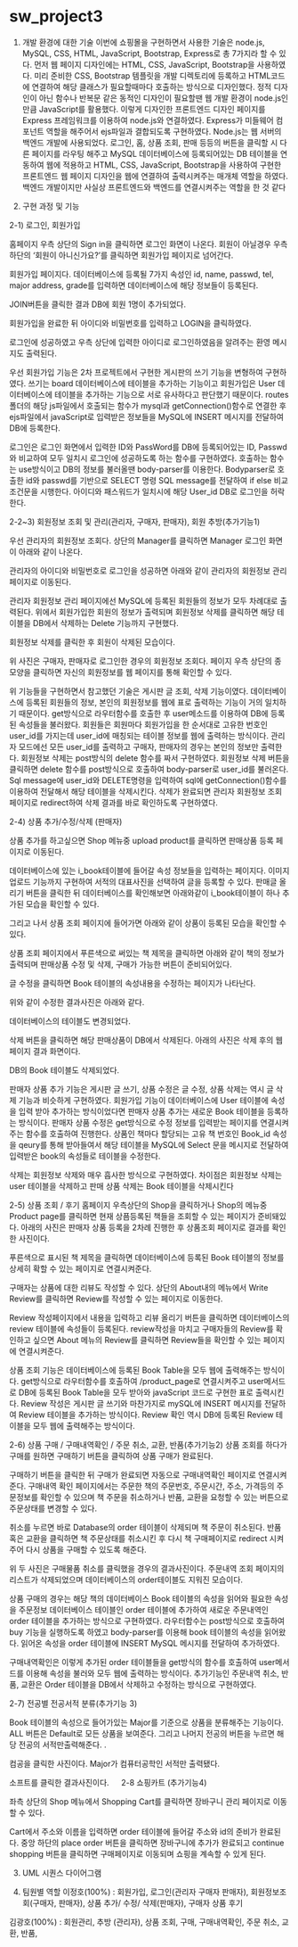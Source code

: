# sw_project3
1. 개발 환경에 대한 기술
이번에 쇼핑몰을 구현하면서 사용한 기술은 node.js, MySQL, CSS, HTML, JavaScript, Bootstrap, Express로 총 7가지라 할 수 있다. 
먼저 웹 페이지 디자인에는 HTML, CSS, JavaScript, Bootstrap을 사용하였다. 미리 준비한 CSS, Bootstrap 템플릿을 개발 디렉토리에 등록하고 HTML코드에 연결하여 해당 클래스가 필요할때마다 호출하는 방식으로 디자인했다. 정적 디자인이 아닌 함수나 반복문 같은 동적인 디자인이 필요할땐 웹 개발 환경이 node.js인 만큼 JavaScript를 활용했다. 
이렇게 디자인한 프론트엔드 디자인 페이지를 Express 프레임워크를 이용하여 node.js와 연결하였다. Express가 미들웨어 컴포넌트 역할을 해주어서 ejs파일과 결합되도록 구현하였다. 
Node.js는 웹 서버의 백엔드 개발에 사용되었다. 로그인, 홈, 상품 조회, 판매 등등의 버튼을 클릭할 시 다른 페이지를 라우팅 해주고 MySQL 데이터베이스에 등록되어있는 DB 테이블을 연동하여 웹에 적용하고 HTML, CSS, JavaScript, Bootstrap을 사용하여 구현한 프론트엔드 웹 페이지 디자인을 웹에 연결하여 출력시켜주는 매개체 역할을 하였다. 백엔드 개발이지만 사실상 프론트엔드와 백엔드를 연결시켜주는 역할을 한 것 같다

2. 구현 과정 및 기능

2-1) 로그인, 회원가입

 
홈페이지 우측 상단의 Sign in을 클릭하면 로그인 화면이 나온다. 회원이 아닐경우 우측하단의 ‘회원이 아니신가요?’를 클릭하면 회원가입 페이지로 넘어간다.


 
회원가입 페이지다. 데이터베이스에 등록될 7가지 속성인 id, name, passwd, tel, major address,
grade를 입력하면 데이터베이스에 해당 정보들이 등록된다. 
 
JOIN버튼을 클릭한 결과 DB에 회원 1명이 추가되었다.
 
회원가입을 완료한 뒤 아이디와 비밀번호를 입력하고 LOGIN을 클릭하였다.
 
로그인에 성공하였고 우측 상단에 입력한 아이디로 로그인하였음을 알려주는 환영 메시지도 출력된다.

우선 회원가입 기능은 2차 프로젝트에서 구현한 게시판의 쓰기 기능을 변형하여 구현하였다. 쓰기는 board 데이터베이스에 테이블을 추가하는 기능이고 회원가입은 User 데이터베이스에 테이블을 추가하는 기능으로 서로 유사하다고 판단했기 때문이다. routes폴더의 해당 js파일에서 호출되는 함수가 mysql과 getConnection()함수로 연결한 후 ejs파일에서 javaScript로 입력받은 정보들을 MySQL에 INSERT 메시지를 전달하여 DB에 등록한다.

로그인은 로그인 화면에서 입력한 ID와 PassWord를 DB에 등록되어있는 ID, Passwd와 비교하여 모두 일치시 로그인에 성공하도록 하는 함수를 구현하였다. 호출하는 함수는 use방식이고 DB의 정보를 불러올땐 body-parser를 이용한다. Bodyparser로 호출한 id와 passwd를 기반으로 SELECT 명령 SQL message를 전달하여 if else 비교 조건문을 시행한다. 아이디와 패스워드가 일치시에 해당 User_id DB로 로그인을 허락한다.

2-2~3) 회원정보 조회 및 관리(관리자, 구매자, 판매자), 회원 추방(추가기능1)
 
우선 관리자의 회원정보 조회다. 상단의 Manager를 클릭하면 Manager 로그인 화면이 아래와 같이 나온다.
 
관리자의 아이디와 비밀번호로 로그인을 성공하면 아래와 같이 관리자의 회원정보 관리 페이지로 이동된다. 






 
관리자 회원정보 관리 페이지에선 MySQL에 등록된 회원들의 정보가 모두 차례대로 출력된다. 위에서 회원가입한 회원의 정보가 출력되며 회원정보 삭제를 클릭하면 해당 테이블을 DB에서 삭제하는 Delete 기능까지 구현했다.
 
 
회원정보 삭제를 클릭한 후 회원이 삭제된 모습이다.

 
위 사진은 구매자, 판매자로 로그인한 경우의 회원정보 조회다. 페이지 우측 상단의 종 모양을 클릭하면 자신의 회원정보를 웹 페이지를 통해 확인할 수 있다.

위 기능들을 구현하면서 참고했던 기술은 게시판 글 조회, 삭제 기능이였다. 데이터베이스에 등록된 회원들의 정보, 본인의 회원정보를 웹에 표로 출력하는 기능이 거의 일치하기 때문이다. get방식으로 라우터함수를 호출한 후 user메소드를 이용하여 DB에 등록된 속성들을 불러왔다. 회원들은 회원마다 회원가입을 한 순서대로 고유한 번호인 user_id를 가지는데 user_id에 매칭되는 테이블 정보를 웹에 출력하는 방식이다. 관리자 모드에선 모든 user_id를 출력하고 구매자, 판매자의 경우는 본인의 정보만 출력한다.
회원정보 삭제는 post방식의 delete 함수를 짜서 구현하였다. 회원정보 삭제 버튼을 클릭하면 delete 함수를 post방식으로 호출하여 body-parser로 user_id를 불러온다. Sql message에 user_id와 DELETE명령을 입력하여 sql에 getConnection()함수를 이용하여 전달해서 해당 테이블을 삭제시킨다. 삭제가 완료되면 관리자 회원정보 조회 페이지로 redirect하여 삭제 결과를 바로 확인하도록 구현하였다.

2-4) 상품 추가/수정/삭제 (판매자)
 
상품 추가를 하고싶으면 Shop 메뉴중 upload product를 클릭하면 판매상품 등록 페이지로 이동된다. 
 
데이터베이스에 있는 i_book테이블에 들어갈 속성 정보들을 입력하는 페이지다. 이미지 업로드 기능까지 구현하여 서적의 대표사진을 선택하여 글을 등록할 수 있다.
판매글 올리기 버튼을 클릭한 뒤 데이터베이스를 확인해보면 아래와같이 i_book테이블이 하나 추가된 모습을 확인할 수 있다.
 
그리고 나서 상품 조회 페이지에 들어가면 아래와 같이 상품이 등록된 모습을 확인할 수 있다.
 
 상품 조회 페이지에서 푸른색으로 써있는 책 제목을 클릭하면 아래와 같이 책의 정보가 출력되며 판매상품 수정 및 삭제, 구매가 가능한 버튼이 준비되어있다.
 
글 수정을 클릭하면 Book 테이블의 속성내용을 수정하는 페이지가 나타난다.
 
위와 같이 수정한 결과사진은 아래와 같다.
 

 
데이터베이스의 테이블도 변경되었다. 

삭제 버튼을 클릭하면 해당 판매상품이 DB에서 삭제된다. 아래의 사진은 삭제 후의 웹 페이지 결과 화면이다.
 
 
DB의 Book 테이블도 삭제되었다.

판매자 상품 추가 기능은 게시판 글 쓰기, 상품 수정은 글 수정, 상품 삭제는 역시 글 삭제 기능과 비슷하게 구현하였다.
회원가입 기능이 데이터베이스에 User 테이블에 속성을 입력 받아 추가하는 방식이었다면 판매자 상품 추가는 새로운 Book 테이블을 등록하는 방식이다.
판매자 상품 수정은 get방식으로 수정 정보를 입력받는 페이지를 연결시켜주는 함수를 호출하여 진행한다. 상품인 책마다 할당되는 고유 책 번호인 Book_id 속성을 qeury를 통해 받아들여서 해당 테이블을 MySQL에 Select 문을 메시지로 전달하여 입력받은 book의 속성들로 테이블을 수정한다.

삭제는 회원정보 삭제와 매우 흡사한 방식으로 구현하였다. 차이점은 회원정보 삭제는 user 테이블을 삭제하고 판매 상품 삭제는 Book 테이블을 삭제시킨다




2-5) 상품 조회 / 후기
홈페이지 우측상단의 Shop을 클릭하거나 Shop의 메뉴중 Product page를 클릭하면 현재 상픔등록된 책들을 조회할 수 있는 페이지가 준비돼있다.
아래의 사진은 판매자 상품 등록을 2차례 진행한 후 상품조회 페이지로 결과를 확인한 사진이다.

 
푸른색으로 표시된 책 제목을 클릭하면 데이터베이스에 등록된 Book 테이블의 정보를 상세히 확할 수 있는 페이지로 연결시켜준다.

 

 
구매자는 상품에 대한 리뷰도 작성할 수 있다. 상단의 About내의 메뉴에서 Write Review를 클릭하면 Review를 작성할 수 있는 페이지로 이동한다.

 

 
Review 작성페이지에서 내용을 입력하고 리뷰 올리기 버튼을 클릭하면 데이터베이스의 review 테이블에 속성들이 등록된다. review작성을 마치고 구매자들의 Review를 확인하고 싶으면 About 메뉴의 Review를 클릭하면 Review들을 확인할 수 있는 페이지에 연결시켜준다.
 
상품 조회 기능은 데이터베이스에 등록된 Book Table을 모두 웹에 출력해주는 방식이다. get방식으로 라우터함수를 호출하여 /product_page로 연결시켜주고 user메서드로 DB에 등록된 Book Table을 모두 받아와 javaScript 코드로 구현한 표로 출력시킨다.
Review 작성은 게시판 글 쓰기와 마찬가지로 mySQL에 INSERT 메시지를 전달하여 Review 테이블을 추가하는 방식이다. Review 확인 역시 DB에 등록된 Review 테이블을 모두 웹에 출력해주는 방식이다.






2-6) 상품 구매 / 구매내역확인 / 주문 취소, 교환, 반품(추가기능2)
상품 조회를 하다가 구매를 원하면 구매하기 버튼을 클릭하여 상품 구매가 완료된다.
 

구매하기 버튼을 클릭한 뒤 구매가 완료되면 자동으로 구매내역확인 페이지로 연결시켜준다. 구매내역 확인 페이지에서는 주문한 책의 주문번호, 주문시간, 주소, 가격등의 주문정보를 확인할 수 있으며 책 주문을 취소하거나 반품, 교환을 요청할 수 있는 버튼으로 주문상태를 변경할 수 있다.
 
취소를 누르면 바로 Database의 order 테이블이 삭제되며 책 주문이 취소된다. 반품 혹은 교환을 클릭하면 책 주문상태를 취소시킨 후 다시 책 구매페이지로 redirect 시켜주어 다시 상품을 구매할 수 있도록 해준다.
 
 

위 두 사진은 구매물품 취소를 클릭했을 경우의 결과사진이다. 주문내역 조회 페이지의 리스트가 삭제되었으며 데이터베이스의 order테이블도 지워진 모습이다.

상품 구매의 경우는 해당 책의 데이터베이스 Book 테이블의 속성을 읽어와 필요한 속성을 주문정보 데이터베이스 테이블인 order 테이블에 추가하여 새로운 주문내역인 order 테이블을 추가하는 방식으로 구현하였다.
라우터함수는 post방식으로 호출하여 buy 기능을 실행하도록 하였고 body-parser를 이용해 book 테이블의 속성을 읽어왔다. 읽어온 속성을 order 테이블에 INSERT MySQL 메시지를 전달하여 추가하였다.

구매내역확인은 이렇게 추가된 order 테이블들을 get방식의 함수를 호출하여 user메서드를 이용해 속성을 불러와 모두 웹에 출력하는 방식이다.
추가기능인 주문내역 취소, 반품, 교환은 Order 테이블을 DB에서 삭제하고 수정하는 방식으로 구현하였다.

2-7) 전공별 전공서적 분류(추가기능 3)
 
Book 테이블의 속성으로 들어가있는 Major를 기준으로 상품을 분류해주는 기능이다. ALL 버튼은 Default로 모든 상품을 보여준다. 그리고 나머지 전공의 버튼을 누르면 해당 전공의 서적만출력해준다.
.  
 
컴공을 클릭한 사진이다. Major가 컴퓨터공학인 서적만 출력됐다.
 
소프트를 클릭한 결과사진이다.
 
2-8 쇼핑카트 (추가기능4)

좌측 상단의 Shop 메뉴에서  Shopping Cart를 클릭하면 장바구니 관리 페이지로 이동할 수 있다.
 


 
Cart에서 주소와 이름을 입력하면 order 테이블에 들어갈 주소와 id의 준비가 완료된다. 중앙 하단의 place order 버튼을 클릭하면 장바구니에 추가가 완료되고 continue shopping 버튼을 클릭하면 구매페이지로 이동되며 쇼핑을 계속할 수 있게 된다. 

3. UML 시퀀스 다이어그램

4. 팀원별 역할
이정호(100%) : 회원가입, 로그인(관리자 구매자 판매자), 회원정보조회(구매자, 판매자), 상품 추가/ 수정/ 삭제(판매자), 구매자 상품 후기

김광호(100%) : 회원관리, 추방 (관리자), 상품 조회, 구매, 구매내역확인, 주문 취소, 교환, 반품,
